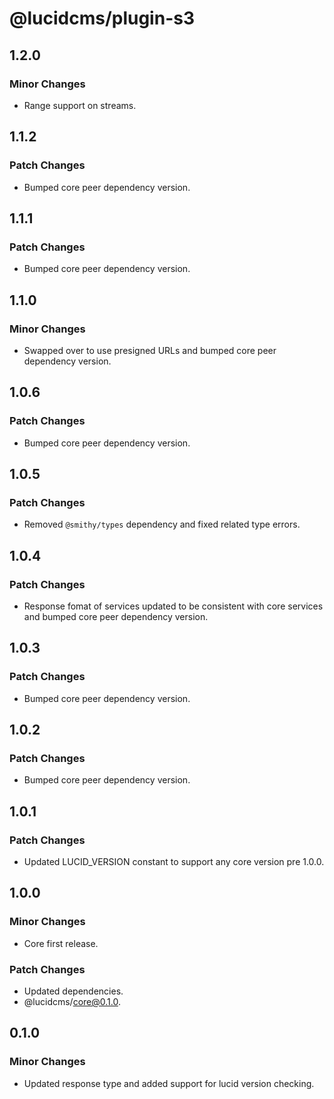 # @lucidcms/plugin-s3

## 1.2.0

### Minor Changes

- Range support on streams. 

## 1.1.2

### Patch Changes

- Bumped core peer dependency version.

## 1.1.1

### Patch Changes

- Bumped core peer dependency version.

## 1.1.0

### Minor Changes

- Swapped over to use presigned URLs and bumped core peer dependency version.

## 1.0.6

### Patch Changes

- Bumped core peer dependency version.

## 1.0.5

### Patch Changes

- Removed `@smithy/types` dependency and fixed related type errors.

## 1.0.4

### Patch Changes

- Response fomat of services updated to be consistent with core services and bumped core peer dependency version.

## 1.0.3

### Patch Changes

- Bumped core peer dependency version.

## 1.0.2

### Patch Changes

- Bumped core peer dependency version.

## 1.0.1

### Patch Changes

- Updated LUCID_VERSION constant to support any core version pre 1.0.0.

## 1.0.0

### Minor Changes

- Core first release.

### Patch Changes

- Updated dependencies.
- @lucidcms/core@0.1.0.

## 0.1.0

### Minor Changes

- Updated response type and added support for lucid version checking.
